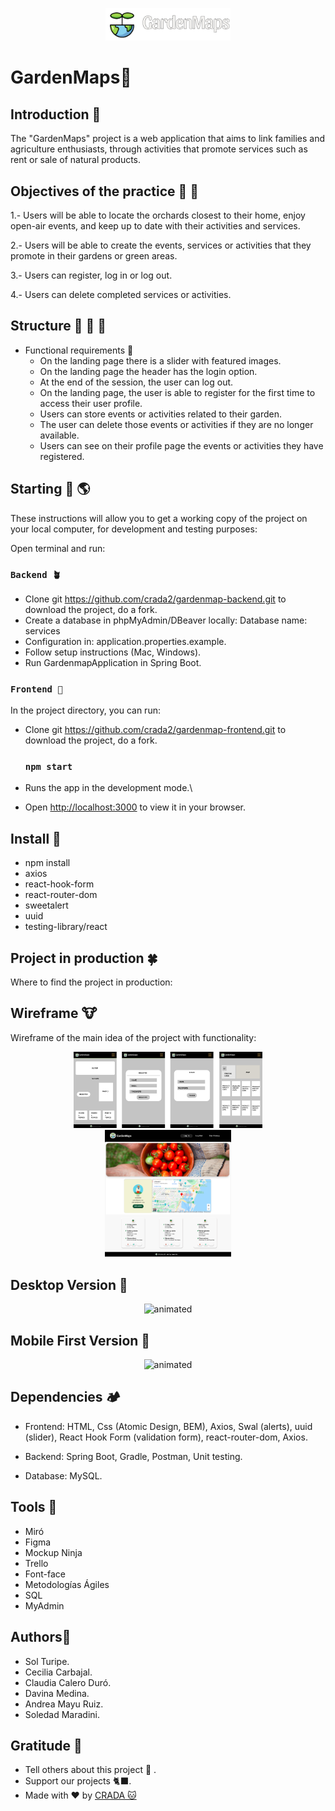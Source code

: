 <p align="center"><img src="./public/Imgs/Readme.MD/logoName.png?raw=true" width="200"></a></p>

GardenMaps📍
============


## Introduction 🚜
The "GardenMaps" project is a web application that aims to link families and agriculture enthusiasts, through activities that promote services such as rent or sale of natural products.

## Objectives of the practice 🌱 🌳
1.- Users will be able to locate the orchards closest to their home, enjoy open-air events, and keep up to date with their activities and services.

2.- Users will be able to create the events, services or activities that they promote in their gardens or green areas.

3.- Users can register, log in or log out.

4.- Users can delete completed services or activities.

## Structure  🍓 🍋 🍎

- Functional requirements 🍉
    - On the landing page there is a slider with featured images.
    - On the landing page the header has the login option.
    - At the end of the session, the user can log out.
    - On the landing page, the user is able to register for the first time to access their user profile.
    - Users can store events or activities related to their garden.
    - The user can delete those events or activities if they are no longer available.
    - Users can see on their profile page the events or activities they have registered.

## Starting 🌿 🌎
These instructions will allow you to get a working copy of the project on your local computer, for development and testing purposes:

Open terminal and run:
### `Backend 🪴`
  - Clone git https://github.com/crada2/gardenmap-backend.git to download the project, do a fork.
  - Create a database in phpMyAdmin/DBeaver locally: Database name: services
  - Configuration in: application.properties.example.
  - Follow setup instructions (Mac, Windows).
  - Run GardenmapApplication in Spring Boot.
### `Frontend 🍒`
In the project directory, you can run:
  - Clone git https://github.com/crada2/gardenmap-frontend.git to download the project, do a fork.
    ### `npm start`

  - Runs the app in the development mode.\
  - Open [http://localhost:3000](http://localhost:3000) to view it in your browser.

## Install 🌺

- npm install
- axios
- react-hook-form
- react-router-dom
- sweetalert
- uuid
- testing-library/react
## Project in production 🍀

Where to find the project in production:

## Wireframe 🐮
Wireframe of the main idea of ​​the project with functionality:

<p align="center"> 
  <img src="./public/Imgs/Readme.MD/movil.png?raw=true" width=60%>
  <img src="./public/Imgs/Readme.MD/desktop.png?raw=true" width=40%>
</p>

## Desktop Version 🐣

<p align="center">
  <img src="./public/Imgs/Readme.MD/gardenDesktop.gif" alt="animated" width=80% />
</p>

## Mobile First Version 🐝
<p align="center">
  <img src="./public/Imgs/Readme.MD/gardenMovil.gif" alt="animated" width=30%  />
</p>

## Dependencies 🏕️

* Frontend: HTML, Css (Atomic Design, BEM), Axios, Swal (alerts), uuid (slider), React Hook Form (validation form), react-router-dom, Axios.

* Backend: Spring Boot, Gradle, Postman, Unit testing.

* Database: MySQL.

## Tools 🏡

* Miró
* Figma
* Mockup Ninja
* Trello
* Font-face
* Metodologías Ágiles
* SQL
* MyAdmin

## Authors🌻
* Sol Turipe.
* Cecilia Carbajal.
* Claudia Calero Duró.
* Davina Medina.
* Andrea Mayu Ruiz.
* Soledad Maradini.
## Gratitude 🎁
* Tell others about this project 📢 .
* Support our projects 🐈‍⬛.
* Made with ❤️ by [CRADA 🐱](https://github.com/crada2/TechEventsLaravel)
